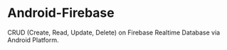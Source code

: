 # Android-Firebase
CRUD (Create, Read, Update, Delete) on Firebase Realtime Database via Android Platform.
